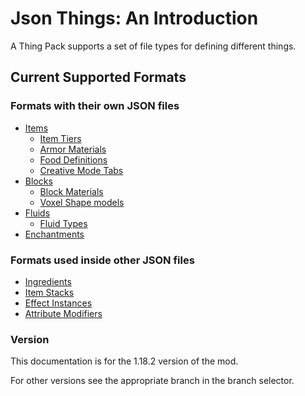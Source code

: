 # Json Things: An Introduction

A Thing Pack supports a set of file types for defining different things.

## Current Supported Formats

### Formats with their own JSON files

* [Items](./formats/Items.md)
  * [Item Tiers](./formats/ItemTiers.md)
  * [Armor Materials](./formats/ArmorMaterials.md)
  * [Food Definitions](./formats/Food.md)
  * [Creative Mode Tabs](./formats/CreativeModeTabs.md)
* [Blocks](./formats/Blocks.md)
  * [Block Materials](./formats/BlockMaterials.md)
  * [Voxel Shape models](./formats/VoxelShapes.md)
* [Fluids](./formats/Fluids.md)
  * [Fluid Types](./formats/FluidTypes.md)
* [Enchantments](./formats/Enchantments.md)

### Formats used inside other JSON files

* [Ingredients](./formats/Ingredient.md)
* [Item Stacks](./formats/ItemStack.md)
* [Effect Instances](./formats/EffectInstances.md)
* [Attribute Modifiers](./formats/AttributeModifiers.md)

### Version

This documentation is for the 1.18.2 version of the mod.

For other versions see the appropriate branch in the branch selector.